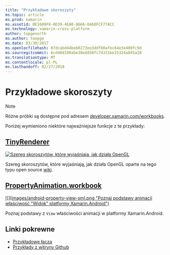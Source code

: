 ```yaml
---
title: "Przykładowe skoroszyty"
ms.topic: article
ms.prod: xamarin
ms.assetid: DE1609F8-0D39-4EA0-8666-0468FCF77ACC
ms.technology: xamarin-cross-platform
author: topgenorth
ms.author: toopge
ms.date: 03/30/2017
ms.openlocfilehash: 07dcabd44beb0273ee3ddf60afec64e3e400fc9d
ms.sourcegitcommit: 6cd40d190abe38edd50fc74331be15324a845a28
ms.translationtype: MT
ms.contentlocale: pl-PL
ms.lasthandoff: 02/27/2018
---
```

# <a name="sample-workbooks"></a>Przykładowe skoroszyty

> [!NOTE]
> Różne próbki są dostępne pod adresem [developer.xamarin.com/workbooks](https://developer.xamarin.com/workbooks/).

Poniżej wymieniono niektóre najważniejsze funkcje z te przykłady:

## <a name="tinyrenderertinyrenderermd"></a>[TinyRenderer](tinyrenderer.md)

[![](images/tinyrenderer-sml.png "Szereg skoroszytów, które wyjaśniają, jak działa OpenGL")](images/tinyrenderer-sml-orig.png)

Szereg skoroszytów, które wyjaśniają, jak działa OpenGL oparte na tego typu open source [wiki](https://github.com/ssloy/tinyrenderer/wiki/).

[](tinyrenderer.md)




## <a name="propertyanimationworkbookhttpsdeveloperxamarincomworkbooksandroiduser-interfacepropertyanimationworkbook"></a>[PropertyAnimation.workbook](https://developer.xamarin.com/workbooks/android/user-interface/PropertyAnimation.workbook)

[![](images/android-property-view-sml.png "Poznaj podstawy animacji właściwość "Widok" platformy Xamarin.Android")](images/android-property-view.png)

Poznaj podstawy z `View` właściwości animacji w platformy Xamarin.Android.


<!--[![](images/skia0-sml.png "Android")](images/skia0.png)

SkiaSharp provides a powerful C# API for doing 2D graphics. See how to use Skia to draw in your apps.-->


## <a name="related-links"></a>Linki pokrewne

- [Przykładowe łącza](https://developer.xamarin.com/workbooks)
- [Przykłady z witryny Github](https://github.com/xamarin/workbooks)
